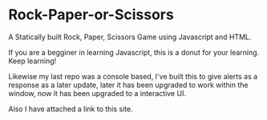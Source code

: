 # Rock-Paper-or-Scissors
A Statically built Rock, Paper, Scissors Game using Javascript and HTML. 


If you are a begginer in learning Javascript, this is a donut for your learning. Keep learning!

Likewise my last repo was a console based, I've built this to give alerts as a response as a later update, later it has been upgraded to work within the window, now it has been upgraded to a interactive UI. 

Also I have attached a link to this site.
